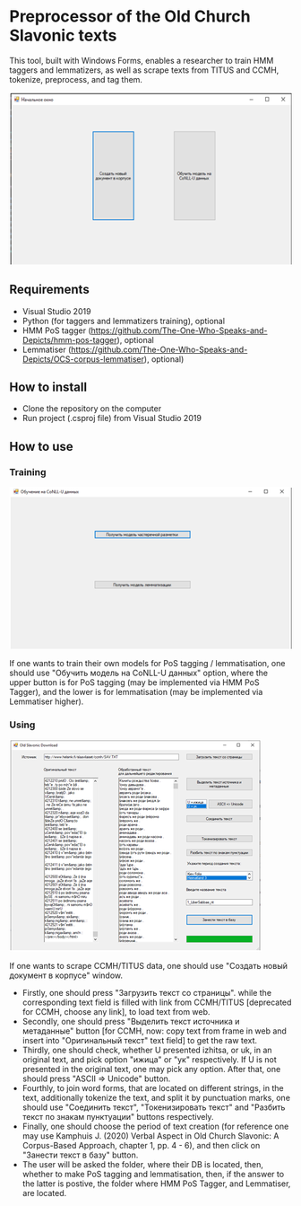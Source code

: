# Preprocessor of the Old Church Slavonic texts

This tool, built with Windows Forms, enables a researcher to train HMM taggers and lemmatizers, as well as scrape texts from TITUS and CCMH, tokenize, preprocess, and tag them.

![Start window](pics/start.png)

## Requirements

* Visual Studio 2019
* Python (for taggers and lemmatizers training), optional
* HMM PoS tagger (https://github.com/The-One-Who-Speaks-and-Depicts/hmm-pos-tagger), optional
* Lemmatiser (https://github.com/The-One-Who-Speaks-and-Depicts/OCS-corpus-lemmatiser), optional)

## How to install

* Clone the repository on the computer
* Run project (.csproj file) from Visual Studio 2019

## How to use

### Training

![Training window](pics/train.png)

If one wants to train their own models for PoS tagging / lemmatisation, one should use "Обучить модель на CoNLL-U данных" option, where the upper button is for PoS tagging (may be implemented via HMM PoS Tagger), and the lower is for lemmatisation (may be implemented via Lemmatiser higher).

### Using

![Main window](pics/workflow.png)

If one wants to scrape CCMH/TITUS data, one should use "Создать новый документ в корпусе" window. 

* Firstly, one should press "Загрузить текст со страницы". while the corresponding text field is filled with link from CCMH/TITUS [deprecated for CCMH, choose any link], to load text from web.
* Secondly, one should press "Выделить текст источника и метаданные" button [for CCMH, now: copy text from frame in web and insert into "Оригинальный текст" text field] to get the raw text.
* Thirdly, one should check, whether U presented izhitsa, or uk, in an original text, and pick option "ижица" or "ук" respectively. If U is not presented in the original text, one may pick any option. After that, one should press "ASCII => Unicode" button.
* Fourthly, to join word forms, that are located on different strings, in the text, additionally tokenize the text, and split it by punctuation marks, one should use "Соединить текст", "Токенизировать текст" and "Разбить текст по знакам пунктуации" buttons respectively.
* Finally, one should choose the period of text creation (for reference one may use Kamphuis J. (2020) Verbal Aspect in Old Church Slavonic: A Corpus-Based Approach, chapter 1, pp. 4 - 6), and then click on "Занести текст в базу" button.
* The user will be asked the folder, where their DB is located, then, whether to make PoS tagging and lemmatisation, then, if the answer to the latter is postive, the folder where HMM PoS Tagger, and Lemmatiser, are located. 